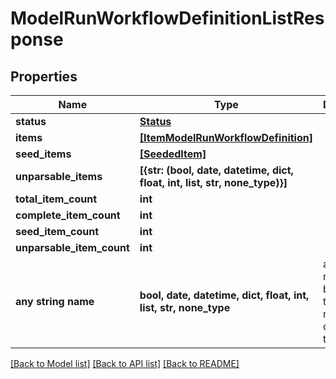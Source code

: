 # ModelRunWorkflowDefinitionListResponse


## Properties
Name | Type | Description | Notes
------------ | ------------- | ------------- | -------------
**status** | [**Status**](Status.md) |  | 
**items** | [**[ItemModelRunWorkflowDefinition]**](ItemModelRunWorkflowDefinition.md) |  | [optional] 
**seed_items** | [**[SeededItem]**](SeededItem.md) |  | [optional] 
**unparsable_items** | **[{str: (bool, date, datetime, dict, float, int, list, str, none_type)}]** |  | [optional] 
**total_item_count** | **int** |  | [optional] 
**complete_item_count** | **int** |  | [optional] 
**seed_item_count** | **int** |  | [optional] 
**unparsable_item_count** | **int** |  | [optional] 
**any string name** | **bool, date, datetime, dict, float, int, list, str, none_type** | any string name can be used but the value must be the correct type | [optional]

[[Back to Model list]](../README.md#documentation-for-models) [[Back to API list]](../README.md#documentation-for-api-endpoints) [[Back to README]](../README.md)


